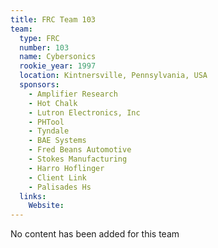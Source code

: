 ```yaml
---
title: FRC Team 103
team:
  type: FRC
  number: 103
  name: Cybersonics
  rookie_year: 1997
  location: Kintnersville, Pennsylvania, USA
  sponsors:
    - Amplifier Research
    - Hot Chalk
    - Lutron Electronics, Inc
    - PHTool
    - Tyndale
    - BAE Systems
    - Fred Beans Automotive
    - Stokes Manufacturing
    - Harro Hoflinger
    - Client Link
    - Palisades Hs
  links:
    Website: 
---
```

No content has been added for this team